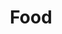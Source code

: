 ---
title: "Food"
description: "Editorial and commercial shoots for restaurants."
featured_image: "default.jpg"
---
